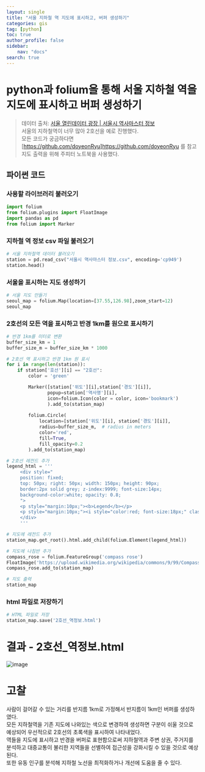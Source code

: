 ```yaml
---
layout: single
title: "서울 지하철 역 지도에 표시하고, 버퍼 생성하기"
categories: gis
tag: [python]
toc: true
author_profile: false
sidebar:
    nav: "docs"
search: true
---
```


# python과 folium을 통해 서울 지하철 역을 지도에 표시하고 버퍼 생성하기     
> 데이터 출처: [서울 열린데이터 광장 | 서울시 역사마스터 정보](https://data.seoul.go.kr/dataList/OA-21232/S/1/datasetView.do)   
> 서울의 지하철역이 너무 많아 2호선을 예로 진행했다.   
> 모든 코드가 궁금하다면 [https://github.com/doyeonRyu]https://github.com/doyeonRyu 를 참고  
> 지도 출력을 위해 주피터 노트북을 사용했다.    

## 파이썬 코드

### 사용할 라이브러리 불러오기   
```python
import folium
from folium.plugins import FloatImage
import pandas as pd
from folium import Marker
```

### 지하철 역 정보 csv 파일 불러오기   
```python
# 서울 지하철역 데이터 불러오기
station = pd.read_csv("서울시 역사마스터 정보.csv", encoding='cp949')
station.head()
```

### 서울을 표시하는 지도 생성하기   
```python
# 서울 지도 만들기     
seoul_map = folium.Map(location=[37.55,126.98],zoom_start=12)
seoul_map
```

### 2호선의 모든 역을 표시하고 반경 1km를 원으로 표시하기   
```python
# 반경 1km를 미터로 변환
buffer_size_km = 1
buffer_size_m = buffer_size_km * 1000

# 2호선 역 표시하고 반경 1km 원 표시
for i in range(len(station)):
    if station['호선'][i] == "2호선":
        color = 'green'

        Marker([station['위도'][i],station['경도'][i]],
               popup=station['역사명'][i], 
               icon=folium.Icon(color = color, icon='bookmark')
               ).add_to(station_map)
        
        folium.Circle(
            location=[station['위도'][i], station['경도'][i]],
            radius=buffer_size_m,  # radius in meters
            color='red',
            fill=True,
            fill_opacity=0.2
        ).add_to(station_map)

# 2호선 레전드 추가
legend_html = '''
     <div style="
     position: fixed; 
     top: 50px; right: 50px; width: 150px; height: 90px; 
     border:2px solid grey; z-index:9999; font-size:14px;
     background-color:white; opacity: 0.8;
     ">
     <p style="margin:10px;"><b>Legend</b></p>
     <p style="margin:10px;"><i style="color:red; font-size:18px;" class="fa fa-circle"></i> 2호선 반경 1km</p>
     </div>
     '''

# 지도에 레전드 추가
station_map.get_root().html.add_child(folium.Element(legend_html))

# 지도에 나침반 추가
compass_rose = folium.FeatureGroup('compass rose')
FloatImage('https://upload.wikimedia.org/wikipedia/commons/9/99/Compass_rose_simple.svg', bottom =80, left = 7).add_to(compass_rose)
compass_rose.add_to(station_map)

# 지도 출력
station_map
```

### html 파일로 저장하기
```python
# HTML 파일로 저장
station_map.save('2호선_역정보.html')
```  


# 결과 - 2호선_역정보.html   

![image](https://github.com/user-attachments/assets/3ea83f36-d288-46e8-b020-b08e21eeef1d)

# 고찰   

사람이 걸어갈 수 있는 거리를 반지름 1km로 가정해서 반지름이 1km인 버퍼를 생성하였다.   
모든 지하철역을 기존 지도에 나와있는 색으로 변경하여 생성하면 구분이 쉬울 것으로 예상되어 우선적으로 2호선의 초록색을 표시하여 나타내었다.   
역들을 지도에 표시하고 반경을 버퍼로 표현함으로써 지하철역과 주변 상권, 주거지를 분석하고 대중교통이 불리한 지역들을 선별하여 접근성을 강화시킬 수 있을 것으로 예상된다.   
또한 유동 인구를 분석해 지하철 노선을 최적화하거나 개선에 도움을 줄 수 있다.   
